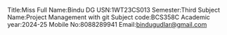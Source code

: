 Title:Miss
Full Name:Bindu DG
USN:1WT23CS013
Semester:Third
Subject Name:Project Management with git
Subject code:BCS358C
Academic year:2024-25
Mobile No:8088289941
Email:bindugudlar@gmail.com

